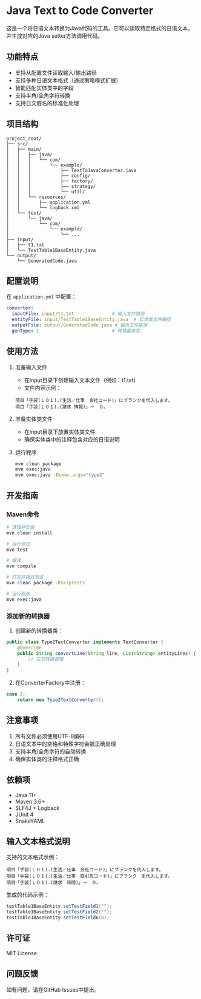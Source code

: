 ﻿# Java Text to Code Converter

这是一个将日语文本转换为Java代码的工具。它可以读取特定格式的日语文本，并生成对应的Java setter方法调用代码。

## 功能特点

- 支持从配置文件读取输入/输出路径
- 支持多种日语文本格式（通过策略模式扩展）
- 智能匹配实体类中的字段
- 支持半角/全角字符转换
- 支持日文假名的标准化处理

## 项目结构

```
project_root/
├── src/
│   ├── main/
│   │   ├── java/
│   │   │   └── com/
│   │   │       └── example/
│   │   │           ├── TextToJavaConverter.java
│   │   │           ├── config/
│   │   │           ├── factory/
│   │   │           ├── strategy/
│   │   │           └── util/
│   │   └── resources/
│   │       ├── application.yml
│   │       └── logback.xml
│   └── test/
│       └── java/
│           └── com/
│               └── example/
│                   └── ...
├── input/
│   ├── t1.txt
│   └── TestTable1BaseEntity.java
└── output/
    └── GeneratedCode.java
```

## 配置说明

在 `application.yml` 中配置：

```yaml
converter:
  inputFile: input/t1.txt              # 输入文件路径
  entityFile: input/TestTable1BaseEntity.java  # 实体类文件路径
  outputFile: output/GeneratedCode.java # 输出文件路径
  genType: 1                           # 转换器类型
```

## 使用方法

1. 准备输入文件
   - 在input目录下创建输入文本文件（例如：t1.txt）
   - 文件内容示例：
   ```
   項目「手袋(Ｌ０１).(生活／仕事　会社コード)」にブランクを代入します。
   項目「手袋(Ｌ０１).(請求 情報)」＝　０。
   ```

2. 准备实体类文件
   - 在input目录下放置实体类文件
   - 确保实体类中的注释包含对应的日语说明

3. 运行程序
   ```bash
   mvn clean package
   mvn exec:java
   mvn exec:java -Dexec.args="type2"
   ```

## 开发指南

### Maven命令

```bash
# 清理并安装
mvn clean install

# 运行测试
mvn test

# 编译
mvn compile

# 打包并跳过测试
mvn clean package -DskipTests

# 运行程序
mvn exec:java
```


### 添加新的转换器

1. 创建新的转换器类：
```java
public class Type2TextConverter implements TextConverter {
    @Override
    public String convertLine(String line, List<String> entityLines) {
        // 实现转换逻辑
    }
}
```

2. 在ConverterFactory中注册：
```java
case 2:
    return new Type2TextConverter();
```

## 注意事项

1. 所有文件必须使用UTF-8编码
2. 日语文本中的空格和特殊字符会被正确处理
3. 支持半角/全角字符的自动转换
4. 确保实体类的注释格式正确

## 依赖项

- Java 11+
- Maven 3.6+
- SLF4J + Logback
- JUnit 4
- SnakeYAML

## 输入文本格式说明

支持的文本格式示例：
```
項目「手袋(Ｌ０１).(生活／仕事　会社コード)」にブランクを代入します。
項目「手袋(Ｌ０１).(生活／仕事　取引先コード)」にブランク　を代入します。
項目「手袋(Ｌ０１).(請求　時間)」＝　０。
```

生成的代码示例：
```java
testTable1BaseEntity.setTestField1("");
testTable1BaseEntity.setTestField2("");
testTable1BaseEntity.setTestField6(0);
```

## 许可证

MIT License

## 问题反馈

如有问题，请在GitHub Issues中提出。
